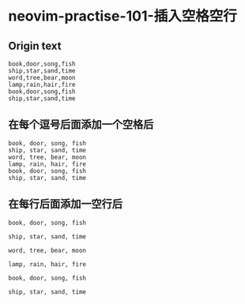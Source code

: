 # neovim-practise-101-插入空格空行

## Origin text

```
book,door,song,fish
ship,star,sand,time
word,tree,bear,moon
lamp,rain,hair,fire
book,door,song,fish
ship,star,sand,time
```

## 在每个逗号后面添加一个空格后

```
book, door, song, fish
ship, star, sand, time
word, tree, bear, moon
lamp, rain, hair, fire
book, door, song, fish
ship, star, sand, time
```

## 在每行后面添加一空行后

```
book, door, song, fish

ship, star, sand, time

word, tree, bear, moon

lamp, rain, hair, fire

book, door, song, fish

ship, star, sand, time
```
